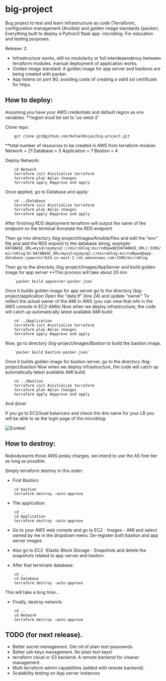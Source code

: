 # big-project

Bug project to test and learn infrastructure as code (Terraform), configuration management (Ansible) and golden image standards (packer).  Everything built to deploy a Python3 flask app: microblog. For education and testing purposes.

Release: 2

* Infrastructure works, still no modularity or full interdependency between terraform modules. manual deployment of application works.
* Golden image standard: A golden image for app server and bastions are being created with packer. 
* App listens on port 80, avoiding costs of creating a valid ssl certificate for https.

## How to deploy:
Assuming you have your AWS credentials and default region as env variables.
**region must be set to 'us-west-2'

Clone repo:
```
    git clone git@github.com:RafaelRojas/big-project.git
```

**total number of resources to be created in AWS from terraform module:
Network     = 21 
Database    = 3
Application = 7 
Bastion     = 4 


Deploy Network: 
```
    cd Network
    terraform init #initialize terraform
    terraform plan #plan changes
    terraform apply #approve and apply
```


Once applied, go to Database and apply:
```
    cd ../Database
    terraform init #initialize terraform
    terraform plan #plan changes
    terraform apply #approve and apply
```
After finishing RDS deployment terraform will output the name of the endpoint on the terminal
Annotate the RDS endpoint 


Then go into directory
/big-project/Images/Ansible/files 
and edit the "env" file and add the RDS enpoint to the database string, example:
    `DATABASE_URL=mysql+pymysql://microblog:microdbpwd@[DATABASE_URL]:3306/microblog`
to:
    `DATABASE_URL=mysql+pymysql://microblog:microdbpwd@app-database.cywwrsnrrb24.us-west-2.rds.amazonaws.com:3306/microblog`


Then go to the directoty
/big-project/Images/AppServer 
and build golden image for app server
**This process will take about 20 min 
```
    `packer build appserver-packer.json`
```


Once it builds golden image for app server go to the directory
/big-project/application
Open the "data.tf" (line 24) and update "owner" 
To reflect the actual owner of the AMI in AWS
(you can view that info in the AWS console in EC2-AMIs)
Now when we deploy infrastructure, the code will catch up automatically latest available AMI build:
```
    cd ../Application
    terraform init #initialize terraform
    terraform plan #plan changes
    terraform apply #approve and apply
```


Now, go to directory
/big-project/Images/Bastion
to build the bastion image.
```
    `packer build bastion-packer.json`
```


Once it builds golden image for bastion server, go to the directory
/big-project/bastion
Now when we deploy infrastructure, the code will catch up automatically latest available AMI build:
```
    cd ../Bastion
    terraform init #initialize terraform
    terraform plan #plan changes
    terraform apply #approve and apply
```

And done!

If you go to EC2/load balancers and check the dns name for your LB you will be able to se the login page of the microblog:


![Eureka!](https://i.imgur.com/atRy0k2.png)

## How to destroy:

Nobodywants those AWS pesky charges, we intend to use the AS free tier as long as possible.

Simply terraform destroy in this order:

* First Bastion:

```
    cd bastion
    terraform destroy -auto-approve
```

* The application:

```
    cd ..
    cd Application
    terraform destroy -auto-approve
```

* Go to your AWS web console and go to EC2 - Images - AMI and select owned by me in the dropdown menu. De-register both bastion and app server images

* Also go to EC2 -Elastic Block Storage - Snapshots and delete the snapshots related to app-server and bastion.

* After that terminate database:

```
    cd ..
    cd Database
    terraform destroy -auto-approve
```

This will take a long time...

* Finally, destroy network:
  
```
    cd ..
    cd Network
    terraform destroy -auto-approve
```

## TODO (for next release).

* Better secret management. Get rid of plain text passowrds.
* Better ssh keys management. No plain text keys!
* terraform cloud or S3 backend. A remote backend for cleaner management.
* Multi terraform admin capabilities (added with remote backend).
* Scalability testing on App server instances